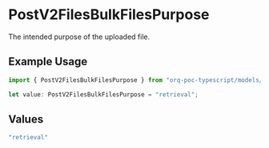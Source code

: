 # PostV2FilesBulkFilesPurpose

The intended purpose of the uploaded file.

## Example Usage

```typescript
import { PostV2FilesBulkFilesPurpose } from "orq-poc-typescript/models/operations";

let value: PostV2FilesBulkFilesPurpose = "retrieval";
```

## Values

```typescript
"retrieval"
```